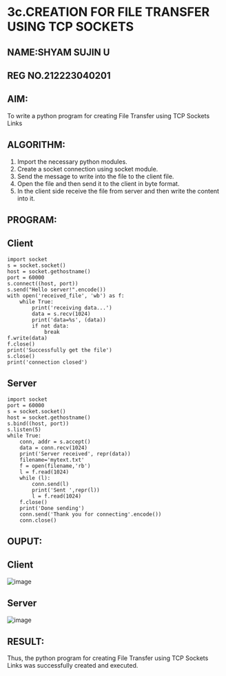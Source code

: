 # 3c.CREATION FOR FILE TRANSFER USING TCP SOCKETS
## NAME:SHYAM SUJIN U
## REG NO.212223040201
## AIM:
To write a python program for creating File Transfer using TCP Sockets Links
## ALGORITHM:
1. Import the necessary python modules.
2. Create a socket connection using socket module.
3. Send the message to write into the file to the client file.
4. Open the file and then send it to the client in byte format.
5. In the client side receive the file from server and then write the content into it.
## PROGRAM:
## Client
```
import socket
s = socket.socket()
host = socket.gethostname()
port = 60000
s.connect((host, port))
s.send("Hello server!".encode())
with open('received_file', 'wb') as f:
    while True:
        print('receiving data...')
        data = s.recv(1024)
        print('data=%s', (data))
        if not data:
            break
f.write(data)
f.close()
print('Successfully get the file')
s.close()
print('connection closed')

```
## Server
```
import socket
port = 60000
s = socket.socket()
host = socket.gethostname()
s.bind((host, port))
s.listen(5)
while True:
    conn, addr = s.accept()
    data = conn.recv(1024)
    print('Server received', repr(data))
    filename='mytext.txt'
    f = open(filename,'rb')
    l = f.read(1024)
    while (l):
        conn.send(l)
        print('Sent ',repr(l))
        l = f.read(1024)
    f.close()
    print('Done sending')
    conn.send('Thank you for connecting'.encode())
    conn.close()
```
## OUPUT:
## Client

![image](https://github.com/user-attachments/assets/4e0ae00a-b969-4aff-a647-5a7ad83b16f6)

## Server

![image](https://github.com/user-attachments/assets/4caeaf69-d1d6-4151-b40b-8e47f635d87e)

## RESULT:
Thus, the python program for creating File Transfer using TCP Sockets Links was 
successfully created and executed.

